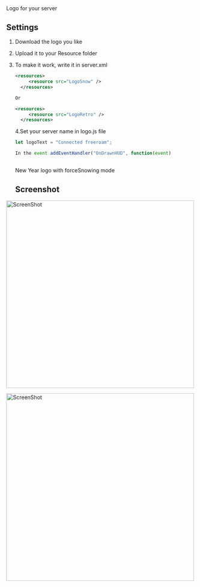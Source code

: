 ##
Logo for your server
##

## Settings
1. Download the logo you like
2. Upload it to your Resource folder
3. To make it work, write it in server.xml
   ```Xml
   <resources>
		<resource src="LogoSnow" />
	 </resources>

   Or

   <resources>
		<resource src="LogoRetro" />
	 </resources>
   ```

   4.Set your server name in logo.js file

   ```JavaScript
   let logoText = "Connected freeroam";

   In the event addEventHandler("OnDrawnHUD", function(event)
   ```

   ##
   New Year logo with forceSnowing mode
   ##

   ## Screenshot
   <p align="left">
  <img src="https://i.imgur.com/wFxqc7S.png" width="500" title="ScreenShot">
  </p>
  <p align="left">
  <img src="https://i.imgur.com/TNR8X2z.png" width="500" title="ScreenShot">
  </p>
   

   

